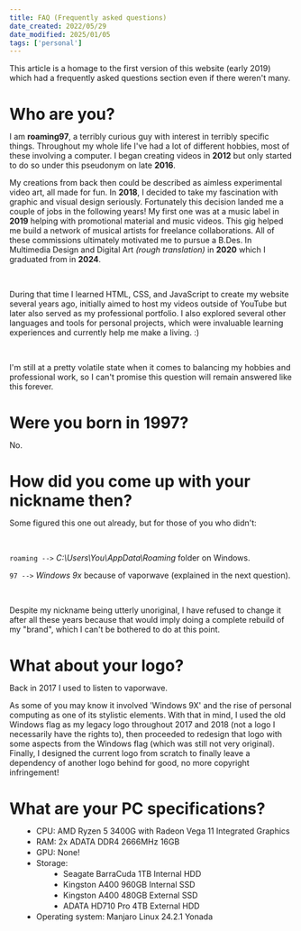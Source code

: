 ```yaml
---
title: FAQ (Frequently asked questions)
date_created: 2022/05/29
date_modified: 2025/01/05
tags: ['personal']
---
```


This article is a homage to the first version of this website (early 2019)
which had a frequently asked questions section even if there weren't many.

<br />

# Who are you?

I am **roaming97**, a terribly curious guy with interest in terribly specific things. Throughout my whole life I've had a lot of different hobbies, most of these involving a computer. I began creating videos in **2012** but only started to do so under this pseudonym on late **2016**.

My creations from back then could be described as aimless experimental video art, all made for fun. In **2018**, I decided to take my fascination with graphic and visual design seriously. Fortunately this decision landed me a couple of jobs in the following years! My first one was at a music label in **2019** helping with promotional material and music videos. This gig helped me build a network of musical artists for freelance collaborations. All of these commissions ultimately motivated me to pursue a B.Des. In Multimedia Design and Digital Art _(rough translation)_ in **2020** which I graduated from in **2024**.

<br />

During that time I learned HTML, CSS, and JavaScript to create my website several years ago, initially aimed to host my videos outside of YouTube but later also served as my professional portfolio. I also explored several other languages and tools for personal projects, which were invaluable learning experiences and currently help me make a living. :)

<br />

I'm still at a pretty volatile state when it comes to balancing my hobbies and professional work, so I can't promise this question will remain answered like this forever.

<br />

# Were you born in 1997?

No.

<br />

# How did you come up with your nickname then?

Some figured this one out already, but for those of you who didn't:

<br />

`roaming -->` _C:\Users\You\AppData\Roaming_ folder on Windows.

`97 -->` _Windows 9x_ because of vaporwave (explained in the next question).

<br />

Despite my nickname being utterly unoriginal, I have refused to change it after all these years
because that would imply doing a complete rebuild of my "brand", which I can't be bothered to do at this point.

<br />

# What about your logo?

Back in 2017 I used to listen to vaporwave.

As some of you may know it involved 'Windows 9X' and the rise of personal computing as one of its stylistic elements. With that in mind, I used the old Windows flag as my legacy logo throughout 2017 and 2018 (not a logo I necessarily have the rights to), then proceeded to redesign that logo with some aspects from the Windows flag (which was still not very original). Finally, I designed the current logo from scratch to finally leave a dependency of another logo behind for good, no more copyright infringement!

<br />

# What are your PC specifications?

- CPU: AMD Ryzen 5 3400G with Radeon Vega 11 Integrated Graphics
- RAM: 2x ADATA DDR4 2666MHz 16GB
- GPU: None!
- Storage:
-   - Seagate BarraCuda 1TB Internal HDD
-   - Kingston A400 960GB Internal SSD
-   - Kingston A400 480GB External SSD
-   - ADATA HD710 Pro 4TB External HDD
- Operating system: Manjaro Linux 24.2.1 Yonada

<style>
    h1 {
        margin: 0.5rem 0;
        font-weight: bold;
        text-align: left;
    }
    h1 > a {
        text-decoration: none;
    }
    ul {
        display: flex;
        flex-direction: column;
        gap: 2px;
    }
    ul > li {
        margin-left: 1.5rem;
        list-style-type: disc; 
    }
    ul > li:has(li) {
        list-style-type: none;
    }
</style>
